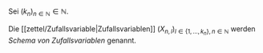 Sei $(k_n)_{n \in \mathbb{N}} \in \mathbb{N}$.

Die [[zettel/Zufallsvariable|Zufallsvariablen]] $(X_{n, l})_{l \in \{ 1, \dots, k_n \}, n \in \mathbb{N}}$ werden *Schema von Zufallsvariablen* genannt.